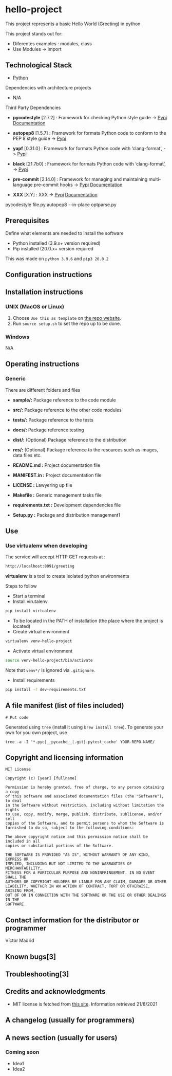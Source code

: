 # hello-project

This project represents a basic Hello World (Greeting) in python

This project stands out for:

* Diferentes examples : modules, class
* Use Modules -> import





## Technological Stack

* [Python](https://www.python.org/)

Dependencies with architecture projects

* N/A

Third Party Dependencies


* **pycodestyle** [2.7.2] : Framework for checking Python style guide -> [Pypi](https://pypi.org/project/pycodestyle/) [Documentation](https://www.python.org/dev/peps/pep-0008/)
* **autopep8** [1.5.7] : Framework for formats Python code to conform to the PEP 8 style guide -> [Pypi](https://pypi.org/project/autopep8/)
* **yapf** [0.31.0] : Framework for formats Python code with ‘clang-format’, -> [Pypi](https://pypi.org/project/yapf/)
* **black** [21.7b0] : Framework for formats Python code with ‘clang-format’, -> [Pypi](https://pypi.org/project/yapf/)

* **pre-commit** [2.14.0] : Framework for managing and maintaining multi-language pre-commit hooks -> [Pypi](https://pypi.org/project/pre-commit/) [Documentation](https://pre-commit.com/)

* **XXX** [X.Y] : XXX -> [Pypi](XXX) [Documentation](XXX)


pycodestyle file.py
autopep8 --in-place optparse.py


## Prerequisites

Define what elements are needed to install the software

* Python installed (3.9.x+ version required)
* Pip installed  (20.0.x+ version required

This was made on `python 3.9.6` and `pip3 20.0.2`





## Configuration instructions




## Installation instructions

### UNIX (MacOS or Linux)

1. Choose `Use this as template` on [the repo website](xxx).
2. Run `source setup.sh` to set the repo up to be done.

### Windows

N/A





## Operating instructions

### Generic 

There are different folders and files

- **sample/:** Package reference to the code module
- **src/:** Package reference to the other code modules
- **tests/:** Package reference to the tests
- **docs/:** Package reference testing
- **dist/:** (Optional) Package reference to the distribution
- **res/:** (Optional) Package reference to the resources such as images, data files etc.


- **README.md :** Project documentation file
- **MANIFEST.in :** Project documentation file
- **LICENSE :** Lawyering up file
- **Makefile :** Generic management tasks file
- **requirements.txt :** Development dependencies file
- **Setup.py :** Package and distribution management1




## Use


### Use virtualenv when developing

The service will accept HTTP GET requests at :

```bash
http://localhost:8091/greeting
```


**virtualenv** is a tool to create isolated python environments

Steps to follow

* Start a terminal
* Install virutalenv

```bash
pip install virtualenv
```

* To be located in the PATH of installation (the place where the project is located)
* Create virtual environment

```bash
virtualenv venv-hello-project
```

* Activate virtual environment

```bash
source venv-hello-project/bin/activate
```

Note that ``venv*/`` is ignored via ``.gitignore``.

* Install requirements

```bash
pip install -r dev-requirements.txt
```






## A file manifest (list of files included)

```
# Put code
```

Generated using `tree` (install it using `brew install tree`). To generate your own for you own project, use

``tree -a -I '*.pyc|__pycache__|.git|.pytest_cache' YOUR-REPO-NAME/``



## Copyright and licensing information

```
MIT License

Copyright (c) [year] [fullname]

Permission is hereby granted, free of charge, to any person obtaining a copy
of this software and associated documentation files (the "Software"), to deal
in the Software without restriction, including without limitation the rights
to use, copy, modify, merge, publish, distribute, sublicense, and/or sell
copies of the Software, and to permit persons to whom the Software is
furnished to do so, subject to the following conditions:

The above copyright notice and this permission notice shall be included in all
copies or substantial portions of the Software.

THE SOFTWARE IS PROVIDED "AS IS", WITHOUT WARRANTY OF ANY KIND, EXPRESS OR
IMPLIED, INCLUDING BUT NOT LIMITED TO THE WARRANTIES OF MERCHANTABILITY,
FITNESS FOR A PARTICULAR PURPOSE AND NONINFRINGEMENT. IN NO EVENT SHALL THE
AUTHORS OR COPYRIGHT HOLDERS BE LIABLE FOR ANY CLAIM, DAMAGES OR OTHER
LIABILITY, WHETHER IN AN ACTION OF CONTRACT, TORT OR OTHERWISE, ARISING FROM,
OUT OF OR IN CONNECTION WITH THE SOFTWARE OR THE USE OR OTHER DEALINGS IN THE
SOFTWARE.
```



## Contact information for the distributor or programmer

Víctor Madrid



## Known bugs[3]





## Troubleshooting[3]





## Credits and acknowledgments

- MIT license is fetched from [this site](https://choosealicense.com/licenses/mit/). Information retrieved 21/8/2021





## A changelog (usually for programmers)





## A news section (usually for users)






### Coming soon

- Idea1
- Idea2

